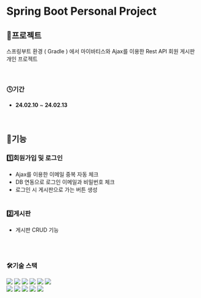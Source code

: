 # Spring Boot Personal Project

## 💾프로젝트

스프링부트 환경 ( Gradle ) 에서 마이바티스와 Ajax를 이용한 Rest API 회원 게시판 개인 프로젝트
<br><br><br>

### 🕓기간

- **24.02.10** ~ **24.02.13** <br><br><br>


## 📝기능

### 1️⃣회원가입 및 로그인

* Ajax를 이용한 이메일 중복 자동 체크<br>
* DB 연동으로 로그인 이메일과 비밀번호 체크<br>
* 로그인 시 게시판으로 가는 버튼 생성<br><br>

### 2️⃣게시판

* 게시판 CRUD 기능

<br><br>

### 🛠기술 스택

<div>
<img src="https://img.shields.io/badge/JAVA-C01818?style=flat-square&logo=coffeescript&logoColor=white" />
<img src="https://img.shields.io/badge/spring-6DB33F?style=flat&logo=spring&logoColor=white" />
<img src="https://img.shields.io/badge/Springboot-6DB33F?style=flat&logo=springboot&logoColor=white"/>	
<img src="https://img.shields.io/badge/jquery-0769AD?style=flat&logo=jquery&logoColor=white"/>
<img src="https://img.shields.io/badge/Mybatis-000000?style=flat&logo=Fluentd&logoColor=white"/>
<img src="https://img.shields.io/badge/MariaDB-003545?style=flat&logo=MariaDB&logoColor=white" />
     
<br>
<img src="https://img.shields.io/badge/HTML5-E34F26?style=flat-square&logo=HTML5&logoColor=fff"/>
<img src="https://img.shields.io/badge/JavaScript-F7DF1E?style=flat-square&logo=JavaScript&logoColor=000"/>
<img src="https://img.shields.io/badge/CSS3-1572B6?style=flat-square&logo=CSS3&logoColor=fff"/>
<img src="https://img.shields.io/badge/bootstrap-7952B3?style=flat&logo=bootstrap&logoColor=white"/>
<img src="https://img.shields.io/badge/IntelliJ-000000?style=flat-square&logo=intellijidea&logoColor=white" />

<br>




